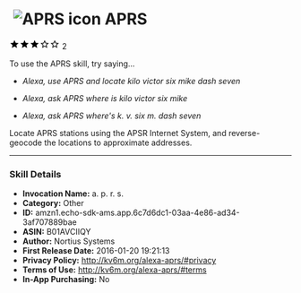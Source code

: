 # &nbsp;<img src="https://github.com/dale3h/alexa-skills-list/raw/master/skills/aprs/B01AVCIIQY/app_icon" alt="APRS icon" width="36"> APRS
![3 stars](../../../images/ic_star_black_18dp_1x.png)![3 stars](../../../images/ic_star_black_18dp_1x.png)![3 stars](../../../images/ic_star_black_18dp_1x.png)![3 stars](../../../images/ic_star_border_black_18dp_1x.png)![3 stars](../../../images/ic_star_border_black_18dp_1x.png) 2

To use the APRS skill, try saying...

* *Alexa, use APRS and locate kilo victor six mike dash seven*

* *Alexa, ask APRS where is kilo victor six mike*

* *Alexa, ask APRS where's k. v. six m. dash seven*

Locate APRS stations using the APSR Internet System, and reverse-geocode the locations to approximate addresses.

***

### Skill Details

* **Invocation Name:** a. p. r. s.
* **Category:** Other
* **ID:** amzn1.echo-sdk-ams.app.6c7d6dc1-03aa-4e86-ad34-3af707889bae
* **ASIN:** B01AVCIIQY
* **Author:** Nortius Systems
* **First Release Date:** 2016-01-20 19:21:13
* **Privacy Policy:** http://kv6m.org/alexa-aprs/#privacy
* **Terms of Use:** http://kv6m.org/alexa-aprs/#terms
* **In-App Purchasing:** No
